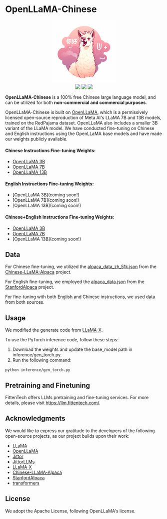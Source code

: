 # OpenLLaMA-Chinese

 <div align=center><img src="media/logo.webp" width = "200" height = "200" /></div>

 <div align=center>
 <img src="https://img.shields.io/badge/Code--License-Apache2-green"/>
 <img src="https://img.shields.io/badge/Data--License-CC%20By%20NC%204.0-orange"/>
 <img src="https://img.shields.io/badge/Model--License-Apache2-blue"/>
 </div>

**OpenLLaMA-Chinese** is a 100% free Chinese large language model, and can be utilized for both **non-commercial and commercial purposes**.

OpenLLaMA-Chinese is built on [OpenLLaMA](https://github.com/openlm-research/open_llama), which is a permissively licensed open-source reproduction of Meta AI's LLaMA 7B and 13B models, trained on the RedPajama dataset. OpenLLaMA also includes a smaller 3B variant of the LLaMA model. We have conducted fine-tuning on Chinese and English instructions using the OpenLLaMA base models and have made our weights publicly available.

#### Chinese Instructions Fine-tuning Weights:

- [OpenLLaMA 3B](https://huggingface.co/FittenTech/openllama-chinese-3b)
- [OpenLLaMA 7B](https://huggingface.co/FittenTech/openllama-chinese-7b)
- [OpenLLaMA 13B](https://huggingface.co/FittenTech/openllama-chinese-13b)

#### English Instructions Fine-tuning Weights:
- [OpenLLaMA 3B](coming soon!)
- [OpenLLaMA 7B](coming soon!)
- [OpenLLaMA 13B](coming soon!)

#### Chinese+English Instructions Fine-tuning Weights:
- [OpenLLaMA 3B](https://huggingface.co/FittenTech/openllama-chinese-english-3b)
- [OpenLLaMA 7B](https://huggingface.co/FittenTech/openllama-chinese-english-7b)
- [OpenLLaMA 13B](coming soon!)

## Data

For Chinese fine-tuning, we utilized the [alpaca_data_zh_51k.json](data/alpaca_data_zh_51k.json) from the [Chinese-LLaMA-Alpaca](https://github.com/ymcui/Chinese-LLaMA-Alpaca) project.

For English fine-tuning, we employed the [alpaca_data.json](data/alpaca_data.json) from the [StanfordAlpaca](https://github.com/tatsu-lab/stanford_alpaca) project.

For fine-tuning with both English and Chinese instructions, we used data from both sources.

## Usage
We modified the generate code from [LLaMA-X](https://github.com/AetherCortex/Llama-X).

To use the PyTorch inference code, follow these steps:

1. Download the weights and update the base_model path in inference/gen_torch.py.
2. Run the following command:
```shell
python inference/gen_torch.py
```

## Pretraining and Finetuning
FittenTech offers LLMs pretraining and fine-tuning services. For more details, please visit https://llm.fittentech.com/.

## Acknowledgments
We would like to express our gratitude to the developers of the following open-source projects, as our project builds upon their work:

- [LLaMA](https://github.com/facebookresearch/llama)
- [OpenLLaMA](https://github.com/openlm-research/open_llama)
- [Jittor](https://github.com/Jittor/jittor)
- [JittorLLMs](https://github.com/Jittor/JittorLLMs)
- [LLaMA-X](https://github.com/AetherCortex/Llama-X)
- [Chinese-LLaMA-Alpaca](https://github.com/ymcui/Chinese-LLaMA-Alpaca)
- [StanfordAlpaca](https://github.com/tatsu-lab/stanford_alpaca)
- [transformers](https://github.com/huggingface/transformers)

## License
We adopt the Apache License, following OpenLLaMA's license.
